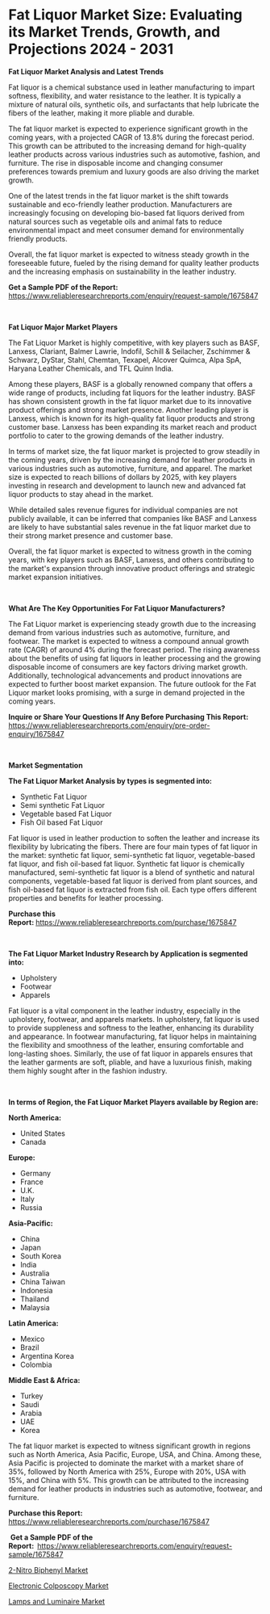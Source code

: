 <p><h1>Fat Liquor Market Size: Evaluating its Market Trends, Growth, and Projections 2024 - 2031</h1></p><p><strong>Fat Liquor Market Analysis and Latest Trends</strong></p>
<p><p>Fat liquor is a chemical substance used in leather manufacturing to impart softness, flexibility, and water resistance to the leather. It is typically a mixture of natural oils, synthetic oils, and surfactants that help lubricate the fibers of the leather, making it more pliable and durable.</p><p>The fat liquor market is expected to experience significant growth in the coming years, with a projected CAGR of 13.8% during the forecast period. This growth can be attributed to the increasing demand for high-quality leather products across various industries such as automotive, fashion, and furniture. The rise in disposable income and changing consumer preferences towards premium and luxury goods are also driving the market growth.</p><p>One of the latest trends in the fat liquor market is the shift towards sustainable and eco-friendly leather production. Manufacturers are increasingly focusing on developing bio-based fat liquors derived from natural sources such as vegetable oils and animal fats to reduce environmental impact and meet consumer demand for environmentally friendly products.</p><p>Overall, the fat liquor market is expected to witness steady growth in the foreseeable future, fueled by the rising demand for quality leather products and the increasing emphasis on sustainability in the leather industry.</p></p>
<p><strong>Get a Sample PDF of the Report:&nbsp;</strong> <a href="https://www.reliableresearchreports.com/enquiry/request-sample/1675847">https://www.reliableresearchreports.com/enquiry/request-sample/1675847</a></p>
<p>&nbsp;</p>
<p><strong>Fat Liquor Major Market Players</strong></p>
<p><p>The Fat Liquor Market is highly competitive, with key players such as BASF, Lanxess, Clariant, Balmer Lawrie, Indofil, Schill & Seilacher, Zschimmer & Schwarz, DyStar, Stahl, Chemtan, Texapel, Alcover Quimca, Alpa SpA, Haryana Leather Chemicals, and TFL Quinn India.</p><p>Among these players, BASF is a globally renowned company that offers a wide range of products, including fat liquors for the leather industry. BASF has shown consistent growth in the fat liquor market due to its innovative product offerings and strong market presence. Another leading player is Lanxess, which is known for its high-quality fat liquor products and strong customer base. Lanxess has been expanding its market reach and product portfolio to cater to the growing demands of the leather industry.</p><p>In terms of market size, the fat liquor market is projected to grow steadily in the coming years, driven by the increasing demand for leather products in various industries such as automotive, furniture, and apparel. The market size is expected to reach billions of dollars by 2025, with key players investing in research and development to launch new and advanced fat liquor products to stay ahead in the market.</p><p>While detailed sales revenue figures for individual companies are not publicly available, it can be inferred that companies like BASF and Lanxess are likely to have substantial sales revenue in the fat liquor market due to their strong market presence and customer base.</p><p>Overall, the fat liquor market is expected to witness growth in the coming years, with key players such as BASF, Lanxess, and others contributing to the market's expansion through innovative product offerings and strategic market expansion initiatives.</p></p>
<p>&nbsp;</p>
<p><strong>What Are The Key Opportunities For Fat Liquor Manufacturers?</strong></p>
<p><p>The Fat Liquor market is experiencing steady growth due to the increasing demand from various industries such as automotive, furniture, and footwear. The market is expected to witness a compound annual growth rate (CAGR) of around 4% during the forecast period. The rising awareness about the benefits of using fat liquors in leather processing and the growing disposable income of consumers are key factors driving market growth. Additionally, technological advancements and product innovations are expected to further boost market expansion. The future outlook for the Fat Liquor market looks promising, with a surge in demand projected in the coming years.</p></p>
<p><strong>Inquire or Share Your Questions If Any Before Purchasing This Report:</strong> <a href="https://www.reliableresearchreports.com/enquiry/pre-order-enquiry/1675847">https://www.reliableresearchreports.com/enquiry/pre-order-enquiry/1675847</a></p>
<p>&nbsp;</p>
<p><strong>Market Segmentation</strong></p>
<p><strong>The Fat Liquor Market Analysis by types is segmented into:</strong></p>
<p><ul><li>Synthetic Fat Liquor</li><li>Semi synthetic Fat Liquor</li><li>Vegetable based Fat Liquor</li><li>Fish Oil based Fat Liquor</li></ul></p>
<p><p>Fat liquor is used in leather production to soften the leather and increase its flexibility by lubricating the fibers. There are four main types of fat liquor in the market: synthetic fat liquor, semi-synthetic fat liquor, vegetable-based fat liquor, and fish oil-based fat liquor. Synthetic fat liquor is chemically manufactured, semi-synthetic fat liquor is a blend of synthetic and natural components, vegetable-based fat liquor is derived from plant sources, and fish oil-based fat liquor is extracted from fish oil. Each type offers different properties and benefits for leather processing.</p></p>
<p><strong>Purchase this Report:&nbsp;</strong><a href="https://www.reliableresearchreports.com/purchase/1675847">https://www.reliableresearchreports.com/purchase/1675847</a></p>
<p>&nbsp;</p>
<p><strong>The Fat Liquor Market Industry Research by Application is segmented into:</strong></p>
<p><ul><li>Upholstery</li><li>Footwear</li><li>Apparels</li></ul></p>
<p><p>Fat liquor is a vital component in the leather industry, especially in the upholstery, footwear, and apparels markets. In upholstery, fat liquor is used to provide suppleness and softness to the leather, enhancing its durability and appearance. In footwear manufacturing, fat liquor helps in maintaining the flexibility and smoothness of the leather, ensuring comfortable and long-lasting shoes. Similarly, the use of fat liquor in apparels ensures that the leather garments are soft, pliable, and have a luxurious finish, making them highly sought after in the fashion industry.</p></p>
<p>&nbsp;</p>
<p><strong>In terms of Region, the Fat Liquor Market Players available by Region are:</strong></p>
<p>
    <p> <strong> North America: </strong>
        <ul>
            <li>United States</li>
            <li>Canada</li>
        </ul>
        </p> 
    <p> <strong> Europe: </strong>
        <ul>
            <li>Germany</li>
            <li>France</li>
            <li>U.K.</li>
            <li>Italy</li>
            <li>Russia</li>
        </ul>
        </p> 
    <p> <strong> Asia-Pacific: </strong>
        <ul>
            <li>China</li>
            <li>Japan</li>
            <li>South Korea</li>
            <li>India</li>
            <li>Australia</li>
            <li>China Taiwan</li>
            <li>Indonesia</li>
            <li>Thailand</li>
            <li>Malaysia</li>
        </ul>
        </p> 
    <p> <strong> Latin America: </strong>
        <ul>
            <li>Mexico</li>
            <li>Brazil</li>
            <li>Argentina Korea</li>
            <li>Colombia</li>
        </ul>
        </p> 
    <p> <strong> Middle East & Africa: </strong>
        <ul>
            <li>Turkey</li>
            <li>Saudi</li>
            <li>Arabia</li>
            <li>UAE</li>
            <li>Korea</li>
        </ul>
    </p>
    </p>
<p><p>The fat liquor market is expected to witness significant growth in regions such as North America, Asia Pacific, Europe, USA, and China. Among these, Asia Pacific is projected to dominate the market with a market share of 35%, followed by North America with 25%, Europe with 20%, USA with 15%, and China with 5%. This growth can be attributed to the increasing demand for leather products in industries such as automotive, footwear, and furniture.</p></p>
<p><strong>Purchase this Report: </strong><a href="https://www.reliableresearchreports.com/purchase/1675847">https://www.reliableresearchreports.com/purchase/1675847</a></p>
<p>&nbsp;<strong>Get a Sample PDF of the Report:&nbsp;&nbsp;</strong><a href="https://www.reliableresearchreports.com/enquiry/request-sample/1675847">https://www.reliableresearchreports.com/enquiry/request-sample/1675847</a></p>
<p><strong></strong></p>
<p><p><a href="https://view.publitas.com/reportprime-1/2-nitro-biphenyl-market-analysis-examines-its-scope-on-growth-opportunities-and-forecasted-trends-spanning-from-2023-to-2030/">2-Nitro Biphenyl Market</a></p><p><a href="https://view.publitas.com/reportprime-1/electronic-colposcopy-market-provides-detailed-segmentation-of-this-market-based-on-type-application-and-region-and-forecast-for-the-period-from-2023-2030/">Electronic Colposcopy Market</a></p><p><a href="https://view.publitas.com/reportprime-1/lamps-and-luminaire-market-size-growing-and-forecasted-for-period-from-2023-2030-and-provides-complete-market-analysis-of-this-market/">Lamps and Luminaire Market</a></p></p>